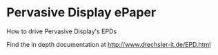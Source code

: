# Pervasive Display ePaper
How to drive Pervasive Display's EPDs

Find the in depth documentation at http://www.drechsler-it.de/EPD.html
